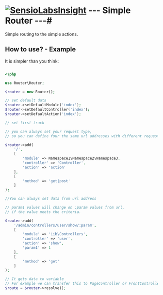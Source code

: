 # [![SensioLabsInsight](https://insight.sensiolabs.com/projects/2976dc02-a08c-4199-ba3a-c1d1dc6af9e5/big.png)](https://insight.sensiolabs.com/projects/2976dc02-a08c-4199-ba3a-c1d1dc6af9e5)     --- Simple Router ---#

Simple routing to the simple actions.

## How to use? - Example ##

It is simpler than you think:

```php

<?php

use Router\Router;

$router = new Router();

// set default data
$router->setDefaultModule('index');
$router->setDefaultController('index');
$router->setDefaultAction('index');

// set first track

// you can always set your request type, 
// so you can define four the same url addresses with different request

$router->add(
    '/',
    [
        'module' => Namespace1\Namespace2\Namespace3,
        'controller' => 'Controller',
        'action' => 'action'
    ],
    [
        'method' => 'get|post'
    ]
);

//You can always set data from url address

// param1 values will change on :param values from url, 
// if the value meets the criteria.

$router->add(
    '/admin/controllers/user/show/:param',
    [
        'module' => 'Lib\Controllers',
        'controller' => 'user',
        'action' => 'show',
        'param1' => 1
    ],
    [
        'method' => 'get'
    ]
);

// It gets data to variable 
// For example we can transfer this to PageController or FrontController.
$route = $router->resolve();

```
